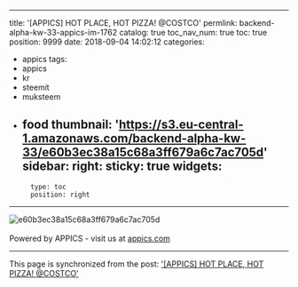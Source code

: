 
---
title: '[APPICS] HOT PLACE, HOT PIZZA! @COSTCO'
permlink: backend-alpha-kw-33-appics-im-1762
catalog: true
toc_nav_num: true
toc: true
position: 9999
date: 2018-09-04 14:02:12
categories:
- appics
tags:
- appics
- kr
- steemit
- muksteem
- food
thumbnail: 'https://s3.eu-central-1.amazonaws.com/backend-alpha-kw-33/e60b3ec38a15c68a3ff679a6c7ac705d'
sidebar:
    right:
        sticky: true
widgets:
    -
        type: toc
        position: right
---


![e60b3ec38a15c68a3ff679a6c7ac705d](https://s3.eu-central-1.amazonaws.com/backend-alpha-kw-33/e60b3ec38a15c68a3ff679a6c7ac705d)<br/><br/>Powered by APPICS - visit us at [appics.com](https://appics.com?ref=steemit.com/1762)

- - -

This page is synchronized from the post: ['[APPICS] HOT PLACE, HOT PIZZA! @COSTCO'](https://steemit.com/@donekim/backend-alpha-kw-33-appics-im-1762)
